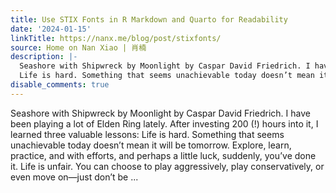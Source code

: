 ```yaml
---
title: Use STIX Fonts in R Markdown and Quarto for Readability
date: '2024-01-15'
linkTitle: https://nanx.me/blog/post/stixfonts/
source: Home on Nan Xiao | 肖楠
description: |-
  Seashore with Shipwreck by Moonlight by Caspar David Friedrich. I have been playing a lot of Elden Ring lately. After investing 200 (!) hours into it, I learned three valuable lessons:
  Life is hard. Something that seems unachievable today doesn’t mean it will be tomorrow. Explore, learn, practice, and with efforts, and perhaps a little luck, suddenly, you’ve done it. Life is unfair. You can choose to play aggressively, play conservatively, or even move on—just don’t be ...
disable_comments: true
---
```

Seashore with Shipwreck by Moonlight by Caspar David Friedrich. I have been playing a lot of Elden Ring lately. After investing 200 (!) hours into it, I learned three valuable lessons:
Life is hard. Something that seems unachievable today doesn’t mean it will be tomorrow. Explore, learn, practice, and with efforts, and perhaps a little luck, suddenly, you’ve done it. Life is unfair. You can choose to play aggressively, play conservatively, or even move on—just don’t be ...